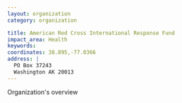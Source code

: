 ```yaml
---
layout: organization
category: organization

title: American Red Cross International Response Fund
impact_area: Health
keywords: 
coordinates: 38.895,-77.0366
address: |
  PO Box 37243
  Washington AK 20013
---
```

Organization's overview
